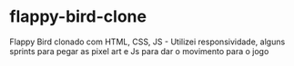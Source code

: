 # flappy-bird-clone
Flappy Bird clonado com HTML, CSS, JS - Utilizei responsividade, alguns sprints para pegar as pixel art e Js para dar o movimento para o jogo
